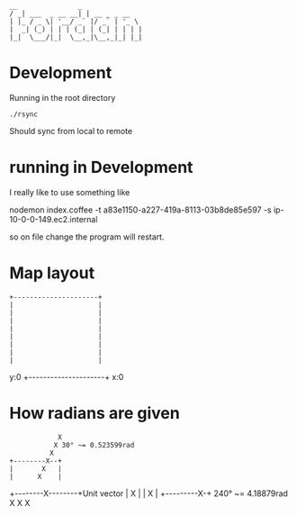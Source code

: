     __               _             
    / _| ___  _ __ __| | __ _ _ __  
    | |_ / _ \| '__/ _` |/ _` | '_ \
    |  _| (_) | | | (_| | (_| | | | |
    |_|  \___/|_|  \__,_|\__,_|_| |_|


# Development

Running in the root directory

`./rsync`

Should sync from local to remote

# running in Development

I really like to use something like

  nodemon index.coffee -t a83e1150-a227-419a-8113-03b8de85e597 -s ip-10-0-0-149.ec2.internal

so on file change the program will restart.

# Map layout
    +---------------------+
    |                     |
    |                     |
    |                     |
    |                     |
    |                     |
    |                     |
    |                     |
    |                     |
y:0 +---------------------+
    x:0

# How radians are given


                X
               X 30° ~= 0.523599rad
              X
    +--------X--+
    |       X   |
    |      X    |
 +--------X--------+Unit vector
    |     X     |
    |       X   |
    +---------X-+  240° ~= 4.18879rad
                X
                  X
                    X
